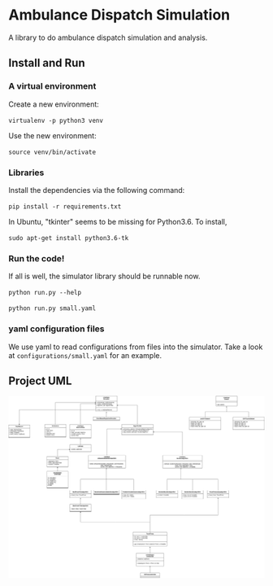 # Ambulance Dispatch Simulation

A library to do ambulance dispatch simulation and analysis.

## Install and Run

### A virtual environment

Create a new environment: 

`virtualenv -p python3 venv`

Use the new environment:

`source venv/bin/activate`


### Libraries

Install the dependencies via the following command:

`pip install -r requirements.txt` 

In Ubuntu, "tkinter" seems to be missing for Python3.6. To install,

`sudo apt-get install python3.6-tk`


### Run the code! 

If all is well, the simulator library should be runnable now. 

`python run.py --help`

`python run.py small.yaml`


### yaml configuration files

We use yaml to read configurations from files into the simulator. Take a look 
at `configurations/small.yaml` for an example.

## Project UML

![](uml/ems_uml.png)

